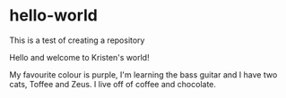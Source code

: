 # hello-world
This is a test of creating a repository

Hello and welcome to Kristen's world! 

My favourite colour is purple, I'm learning the bass guitar and I have two cats, Toffee and Zeus. 
I live off of coffee and chocolate. 
